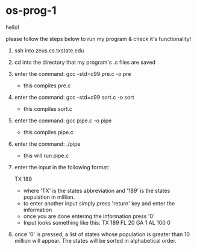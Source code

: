 # os-prog-1

hello!

please follow the steps below to run my program & check it's functionality! 

1) ssh into zeus.cs.txstate.edu 
2) cd into the directory that my program's .c files are saved
3) enter the command: gcc -std=c99 pre.c -o pre 
    - this compiles pre.c
4) enter the command: gcc -std=c99 sort.c -o sort
    - this compiles sort.c
5) enter the command: gcc pipe.c -o pipe
    - this compiles pipe.c 
6) enter the command: ./pipe
    - this will run pipe.c
7) enter the input in the following format: 
    
    TX 189
    
    - where 'TX' is the states abbreviation and '189' is the states population in million. 
    - to enter another input simply press 'return' key and enter the information
    - once you are done entering the information press '0'
    - Input looks something like this: 
        TX 189
        FL 20
        GA 1
        AL 100
        0

8) once '0' is pressed, a list of states whose population is greater than 10 million will appear. The states will be sorted in alphabetical order. 
    

